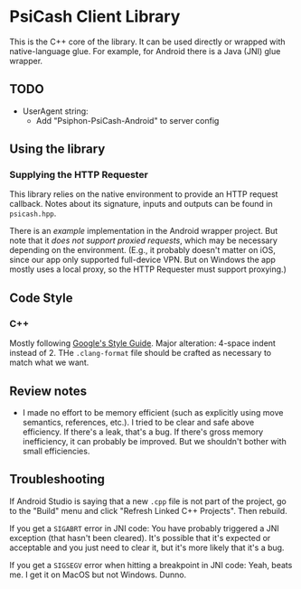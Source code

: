 # PsiCash Client Library

This is the C++ core of the library. It can be used directly or wrapped with native-language glue. For example, for Android there is a Java (JNI) glue wrapper.

## TODO

* UserAgent string:
  - Add "Psiphon-PsiCash-Android" to server config

## Using the library

### Supplying the HTTP Requester

This library relies on the native environment to provide an HTTP request callback. Notes about its signature, inputs and outputs can be found in `psicash.hpp`.

There is an _example_ implementation in the Android wrapper project. But note that it _does not support proxied requests_, which may be necessary depending on the environment. (E.g., it probably doesn't matter on iOS, since our app only supported full-device VPN. But on Windows the app mostly uses a local proxy, so the HTTP Requester must support proxying.)

## Code Style

### C++

Mostly following [Google's Style Guide](https://google.github.io/styleguide/cppguide.html). Major alteration: 4-space indent instead of 2. THe `.clang-format` file should be crafted as necessary to match what we want.

## Review notes

* I made no effort to be memory efficient (such as explicitly using move semantics, references, etc.). I tried to be clear and safe above efficiency. If there's a leak, that's a bug. If there's gross memory inefficiency, it can probably be improved. But we shouldn't bother with small efficiencies.

## Troubleshooting

If Android Studio is saying that a new `.cpp` file is not part of the project, go to the "Build" menu and click "Refresh Linked C++ Projects". Then rebuild.

If you get a `SIGABRT` error in JNI code: You have probably triggered a JNI exception (that hasn't been cleared). It's possible that it's expected or acceptable and you just need to clear it, but it's more likely that it's a bug.

If you get a `SIGSEGV` error when hitting a breakpoint in JNI code: Yeah, beats me. I get it on MacOS but not Windows. Dunno.
